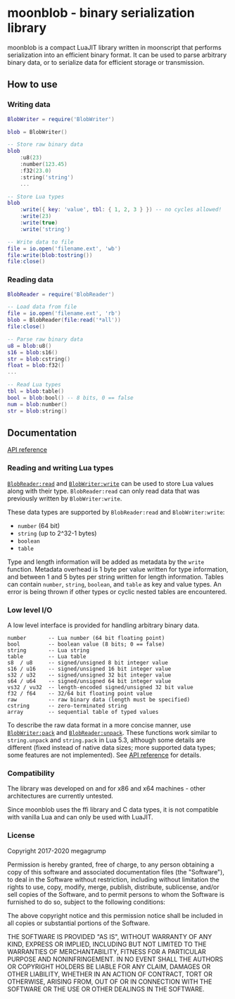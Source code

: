 # moonblob - binary serialization library

moonblob is a compact LuaJIT library written in moonscript that performs serialization into an efficient binary format. It can be used to parse arbitrary binary data, or to serialize data for efficient storage or transmission.

## How to use

### Writing data
```lua
BlobWriter = require('BlobWriter')

blob = BlobWriter()

-- Store raw binary data
blob
	:u8(23)
	:number(123.45)
	:f32(23.0)
	:string('string')
	...

-- Store Lua types
blob
	:write({ key: 'value', tbl: { 1, 2, 3 } }) -- no cycles allowed!
	:write(23)
	:write(true)
	:write('string')

-- Write data to file
file = io.open('filename.ext', 'wb')
file:write(blob:tostring())
file:close()
```
### Reading data
```lua
BlobReader = require('BlobReader')

-- Load data from file
file = io.open('filename.ext', 'rb')
blob = BlobReader(file:read('*all'))
file:close()

-- Parse raw binary data
u8 = blob:u8()
s16 = blob:s16()
str = blob:cstring()
float = blob:f32()
...

-- Read Lua types
tbl = blob:table()
bool = blob:bool() -- 8 bits, 0 == false
num = blob:number()
str = blob:string()
```
## Documentation

[API reference](https://megagrump.github.io/moonblob/doc/)

### Reading and writing Lua types

[`BlobReader:read`](https://megagrump.github.io/moonblob/doc/classes/BlobReader.html#read) and [`BlobWriter:write`](https://megagrump.github.io/moonblob/doc/classes/BlobWriter.html#write) can be used to store Lua values along with their type. `BlobReader:read` can only read data that was previously written by `BlobWriter:write`.

These data types are supported by `BlobReader:read` and `BlobWriter:write`:
* `number` (64 bit)
* `string` (up to 2^32-1 bytes)
* `boolean`
* `table`

Type and length information will be added as metadata by the `write` function. Metadata overhead is 1 byte per value written for type information, and between 1 and 5 bytes per string written for length information. Tables can contain `number`, `string`, `boolean`, and `table` as key and value types. An error is being thrown if other types or cyclic nested tables are encountered.

### Low level I/O

A low level interface is provided for handling arbitrary binary data.

	number       -- Lua number (64 bit floating point)
	bool         -- boolean value (8 bits; 0 == false)
	string       -- Lua string
	table        -- Lua table
	s8  / u8     -- signed/unsigned 8 bit integer value
	s16 / u16    -- signed/unsigned 16 bit integer value
	s32 / u32    -- signed/unsigned 32 bit integer value
	s64 / u64    -- signed/unsigned 64 bit integer value
	vs32 / vu32  -- length-encoded signed/unsigned 32 bit value
	f32 / f64    -- 32/64 bit floating point value
	raw          -- raw binary data (length must be specified)
	cstring      -- zero-terminated string
	array        -- sequential table of typed values

To describe the raw data format in a more concise manner, use [`BlobWriter:pack`](https://megagrump.github.io/moonblob/doc/classes/BlobWriter.html#pack) and [`BlobReader:unpack`](https://megagrump.github.io/moonblob/doc/classes/BlobReader.html#unpack). These functions work similar to `string.unpack` and `string.pack` in Lua 5.3, although some details are different (fixed instead of native data sizes; more supported data types; some features are not implemented). See [API reference](https://megagrump.github.io/moonblob/doc) for details.

### Compatibility

The library was developed on and for x86 and x64 machines - other architectures are currently untested.

Since moonblob uses the ffi library and C data types, it is not compatible with vanilla Lua and can only be used with LuaJIT.

### License

Copyright 2017-2020 megagrump

Permission is hereby granted, free of charge, to any person obtaining a copy of this software and associated documentation files (the "Software"), to deal in the Software without restriction, including without limitation the rights to use, copy, modify, merge, publish, distribute, sublicense, and/or sell copies of the Software, and to permit persons to whom the Software is furnished to do so, subject to the following conditions:

The above copyright notice and this permission notice shall be included in all copies or substantial portions of the Software.

THE SOFTWARE IS PROVIDED "AS IS", WITHOUT WARRANTY OF ANY KIND, EXPRESS OR IMPLIED, INCLUDING BUT NOT LIMITED TO THE WARRANTIES OF MERCHANTABILITY, FITNESS FOR A PARTICULAR PURPOSE AND NONINFRINGEMENT. IN NO EVENT SHALL THE AUTHORS OR COPYRIGHT HOLDERS BE LIABLE FOR ANY CLAIM, DAMAGES OR OTHER LIABILITY, WHETHER IN AN ACTION OF CONTRACT, TORT OR OTHERWISE, ARISING FROM, OUT OF OR IN CONNECTION WITH THE SOFTWARE OR THE USE OR OTHER DEALINGS IN THE SOFTWARE.
